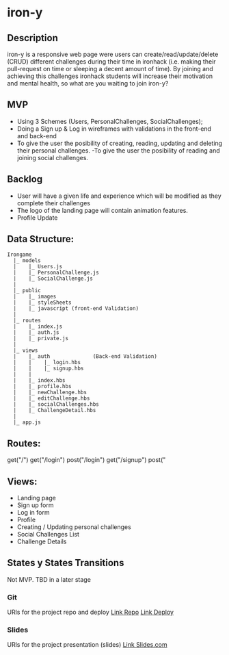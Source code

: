 # iron-y

## Description
iron-y is a responsive web page were users can create/read/update/delete (CRUD) different challenges during their time in ironhack (i.e. making their pull-request on time or sleeping a decent amount of time). By joining and achieving this challenges ironhack students will increase their motivation and mental health, so what are you waiting to join iron-y?

## MVP
- Using 3 Schemes (Users, PersonalChallenges, SocialChallenges);
- Doing a Sign up & Log in wireframes with validations in the front-end and back-end
- To give the user the posibility of creating, reading, updating and deleting their personal challenges. 
-To give the user the posibility of reading and joining social challenges.

## Backlog
- User will have a given life and experience which will be modified as they complete their challenges
- The logo of the landing page will contain animation features. 
- Profile Update

## Data Structure:
```
Irongame
  |_ models
  |    |_ Users.js
  |    |_ PersonalChallenge.js
  |    |_ SocialChallenge.js
  |
  |_ public
  |    |_ images
  |    |_ styleSheets
  |    |_ javascript (front-end Validation)
  |    
  |_ routes
  |    |_ index.js
  |    |_ auth.js
  |    |_ private.js
  |  
  |_ views
  |    |_ auth              (Back-end Validation)
  |    |    |_ login.hbs
  |    |    |_ signup.hbs
  |    |    
  |    |_ index.hbs
  |    |_ profile.hbs
  |    |_ newChallenge.hbs
  |    |_ editChallenge.hbs
  |    |_ socialChallenges.hbs
  |    |_ ChallengeDetail.hbs
  |
  |_ app.js
 ```
  
## Routes:
get("/")
get("/login")
post("/login")
get("/signup")
post("
  
  ## Views:
  - Landing page
  - Sign up form
  - Log in form
  - Profile
  - Creating / Updating personal challenges
  - Social Challenges List
  - Challenge Details
  
  ## States y States Transitions
Not MVP. TBD in a later stage


### Git
URls for the project repo and deploy
[Link Repo](http://github.com)
[Link Deploy](http://github.com)


### Slides
URls for the project presentation (slides)
[Link Slides.com](http://slides.com)

       
       
       
       
  
